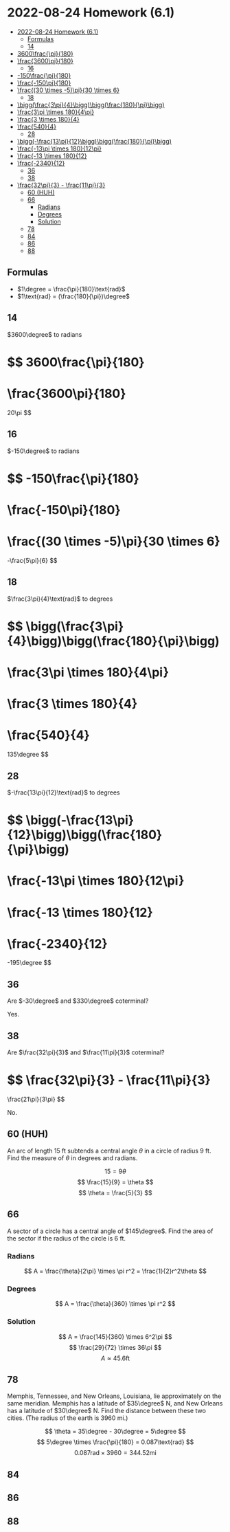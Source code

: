 # 2022-08-24 Homework (6.1)

- [2022-08-24 Homework (6.1)](#2022-08-24-homework-61)
  - [Formulas](#formulas)
  - [14](#14)
- [3600\frac{\pi}{180}](#3600fracpi180)
- [\frac{3600\pi}{180}](#frac3600pi180)
  - [16](#16)
- [-150\frac{\pi}{180}](#-150fracpi180)
- [\frac{-150\pi}{180}](#frac-150pi180)
- [\frac{(30 \times -5)\pi}{30 \times 6}](#frac30-times--5pi30-times-6)
  - [18](#18)
- [\bigg(\frac{3\pi}{4}\bigg)\bigg(\frac{180}{\pi}\bigg)](#biggfrac3pi4biggbiggfrac180pibigg)
- [\frac{3\pi \times 180}{4\pi}](#frac3pi-times-1804pi)
- [\frac{3 \times 180}{4}](#frac3-times-1804)
- [\frac{540}{4}](#frac5404)
  - [28](#28)
- [\bigg(-\frac{13\pi}{12}\bigg)\bigg(\frac{180}{\pi}\bigg)](#bigg-frac13pi12biggbiggfrac180pibigg)
- [\frac{-13\pi \times 180}{12\pi}](#frac-13pi-times-18012pi)
- [\frac{-13 \times 180}{12}](#frac-13-times-18012)
- [\frac{-2340}{12}](#frac-234012)
  - [36](#36)
  - [38](#38)
- [\frac{32\pi}{3} - \frac{11\pi}{3}](#frac32pi3---frac11pi3)
  - [60 (HUH)](#60-huh)
  - [66](#66)
    - [Radians](#radians)
    - [Degrees](#degrees)
    - [Solution](#solution)
  - [78](#78)
  - [84](#84)
  - [86](#86)
  - [88](#88)

## Formulas

- $1\degree = \frac{\pi}{180}\text{rad}$
- $1\text{rad} = (\frac{180}{\pi})\degree$

## 14

$3600\degree$ to radians

$$
3600\frac{\pi}{180}
=
\frac{3600\pi}{180}
=
20\pi
$$

## 16

$-150\degree$ to radians

$$
-150\frac{\pi}{180}
=
\frac{-150\pi}{180}
=
\frac{(30 \times -5)\pi}{30 \times 6}
=
-\frac{5\pi}{6}
$$

## 18

$\frac{3\pi}{4}\text{rad}$ to degrees

$$
\bigg(\frac{3\pi}{4}\bigg)\bigg(\frac{180}{\pi}\bigg)
=
\frac{3\pi \times 180}{4\pi}
=
\frac{3 \times 180}{4}
=
\frac{540}{4}
=
135\degree
$$

## 28

$-\frac{13\pi}{12}\text{rad}$ to degrees

$$
\bigg(-\frac{13\pi}{12}\bigg)\bigg(\frac{180}{\pi}\bigg)
=
\frac{-13\pi \times 180}{12\pi}
=
\frac{-13 \times 180}{12}
=
\frac{-2340}{12}
=
-195\degree
$$

## 36

Are $-30\degree$ and $330\degree$ coterminal?

Yes.

## 38

Are $\frac{32\pi}{3}$ and $\frac{11\pi}{3}$ coterminal?

$$
\frac{32\pi}{3} - \frac{11\pi}{3}
=
\frac{21\pi}{3\pi}
$$

No.

## 60 (HUH)

An arc of length 15 ft subtends a central angle $\theta$ in a circle of radius 9 ft. Find the measure of $\theta$ in degrees and radians.

$$
15 = 9\theta
$$
$$
\frac{15}{9} = \theta
$$
$$
\theta = \frac{5}{3}
$$

## 66

A sector of a circle has a central angle of $145\degree$. Find the area of the sector if the radius of the circle is 6 ft.

### Radians

$$
A = \frac{\theta}{2\pi} \times \pi r^2 = \frac{1}{2}r^2\theta
$$

### Degrees

$$
A = \frac{\theta}{360} \times \pi r^2
$$

### Solution

$$
A = \frac{145}{360} \times 6^2\pi
$$
$$
\frac{29}{72} \times 36\pi
$$
$$
A \approx 45.6 \text{ft}
$$

## 78

Memphis, Tennessee, and New Orleans, Louisiana, lie approximately on the same meridian. Memphis has a latitude of $35\degree$ N, and New Orleans has a latitude of $30\degree$ N. Find the distance between these two cities. (The radius of the earth is 3960 mi.)

$$
\theta = 35\degree - 30\degree = 5\degree
$$
$$
5\degree \times \frac{\pi}{180} = 0.087\text{rad}
$$
$$
0.087\text{rad} \times 3960 = 344.52\text{mi}
$$

## 84

## 86

## 88
